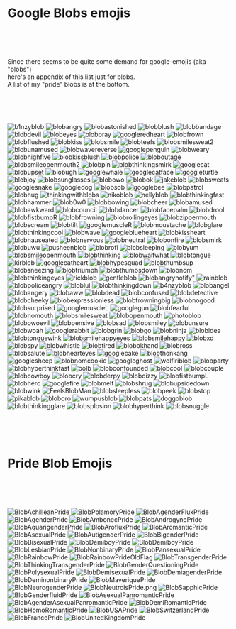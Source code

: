# Google Blobs emojis

<br><br><br>

Since there seems to be quite some demand for google-emojis (aka "blobs")<br>
here's an appendix of this list just for blobs.<br>
A list of my "pride" blobs is at the bottom.

<br><br><br>

![](https://cdn.discordapp.com/emojis/317006481021206529.png "b1nzyblob")
![](https://cdn.discordapp.com/emojis/317006481675255809.png "blobangry")
![](https://cdn.discordapp.com/emojis/317006481851678721.png "blobastonished")
![](https://cdn.discordapp.com/emojis/317006482170183693.png "blobblush")
![](https://cdn.discordapp.com/emojis/317006482258264064.png "blobbandage")
![](https://cdn.discordapp.com/emojis/317006482644271105.png "blobdevil")
![](https://cdn.discordapp.com/emojis/317006483038666752.png "blobeyes")
![](https://cdn.discordapp.com/emojis/317006485567700992.png "blobpray")
![](https://cdn.discordapp.com/emojis/317006490328367104.png "googleredheart")
![](https://cdn.discordapp.com/emojis/317006494040326145.png "blobfrown")
![](https://cdn.discordapp.com/emojis/317006494094721025.png "blobflushed")
![](https://cdn.discordapp.com/emojis/317006494677860352.png "blobkiss")
![](https://cdn.discordapp.com/emojis/317006495252480000.png "blobsmile")
![](https://cdn.discordapp.com/emojis/317006495315132417.png "blobteefs")
![](https://cdn.discordapp.com/emojis/317006495466389504.png "blobsmilesweat2")
![](https://cdn.discordapp.com/emojis/317006495990415360.png "blobunamused")
![](https://cdn.discordapp.com/emojis/317006496045203466.png "blobwavereverse")
![](https://cdn.discordapp.com/emojis/317006496150061057.png "googlepenguin")
![](https://cdn.discordapp.com/emojis/317006496150061067.png "blobweary")
![](https://cdn.discordapp.com/emojis/317006496997310465.png "blobhighfive")
![](https://cdn.discordapp.com/emojis/317006497165082625.png "blobkissblush")
![](https://cdn.discordapp.com/emojis/317006497328529424.png "blobpolice")
![](https://cdn.discordapp.com/emojis/317006497437581312.png "bloboutage")
![](https://cdn.discordapp.com/emojis/317006497735245824.png "blobsmileopenmouth2")
![](https://cdn.discordapp.com/emojis/317006497739440148.png "blobpin")
![](https://cdn.discordapp.com/emojis/317006497978777621.png "blobthinkingsmirk")
![](https://cdn.discordapp.com/emojis/317006497995423748.png "googlecat")
![](https://cdn.discordapp.com/emojis/317006498012069889.png "blobupset")
![](https://cdn.discordapp.com/emojis/317006498200813578.png "blobugh")
![](https://cdn.discordapp.com/emojis/317006498318385155.png "googlewhale")
![](https://cdn.discordapp.com/emojis/317006498326773780.png "googlecatface")
![](https://cdn.discordapp.com/emojis/317006498565980170.png "googleturtle")
![](https://cdn.discordapp.com/emojis/317006498922496001.png "blobjoy")
![](https://cdn.discordapp.com/emojis/317006498981085185.png "blobsunglasses")
![](https://cdn.discordapp.com/emojis/317006499279011840.png "blobowo")
![](https://cdn.discordapp.com/emojis/317006499291332608.png "blobok")
![](https://cdn.discordapp.com/emojis/317006499291463697.png "jakeblob")
![](https://cdn.discordapp.com/emojis/317006499463561216.png "blobsweats")
![](https://cdn.discordapp.com/emojis/317006499471687691.png "googlesnake")
![](https://cdn.discordapp.com/emojis/317006499471949825.png "googledog")
![](https://cdn.discordapp.com/emojis/317006499484401665.png "blobsob")
![](https://cdn.discordapp.com/emojis/317006500058890241.png "googlebee")
![](https://cdn.discordapp.com/emojis/317006500163878912.png "blobpatrol")
![](https://cdn.discordapp.com/emojis/317006500361142274.png "blobhug")
![](https://cdn.discordapp.com/emojis/317006500377657344.png "thinkingwithblobs")
![](https://cdn.discordapp.com/emojis/317006501010997249.png "nikoblob")
![](https://cdn.discordapp.com/emojis/317006501333958666.png "nellyblob")
![](https://cdn.discordapp.com/emojis/317006502072287243.png "blobthinkingfast")
![](https://cdn.discordapp.com/emojis/317006503041040385.png "blobhammer")
![](https://cdn.discordapp.com/emojis/317006503704002560.png "blob0w0")
![](https://cdn.discordapp.com/emojis/317006638634631178.png "blobbowing")
![](https://cdn.discordapp.com/emojis/317006638856798219.png "blobcheer")
![](https://cdn.discordapp.com/emojis/317006638886289409.png "blobamused")
![](https://cdn.discordapp.com/emojis/317006639762767883.png "blobawkward")
![](https://cdn.discordapp.com/emojis/317006639909830657.png "blobcouncil")
![](https://cdn.discordapp.com/emojis/317006640513548288.png "blobdancer")
![](https://cdn.discordapp.com/emojis/317006640643702795.png "blobfacepalm")
![](https://cdn.discordapp.com/emojis/317006640664543232.png "blobdrool")
![](https://cdn.discordapp.com/emojis/317006640731914241.png "blobfistbumpR")
![](https://cdn.discordapp.com/emojis/317006640853286916.png "blobfrowning")
![](https://cdn.discordapp.com/emojis/317006642367561731.png "blobrollingeyes")
![](https://cdn.discordapp.com/emojis/317006644859109376.png "blobzippermouth")
![](https://cdn.discordapp.com/emojis/317006645697708033.png "blobscream")
![](https://cdn.discordapp.com/emojis/317006646306144269.png "blobtilt")
![](https://cdn.discordapp.com/emojis/317006647438606336.png "googlemuscleR")
![](https://cdn.discordapp.com/emojis/317006648105369600.png "blobmoustache")
![](https://cdn.discordapp.com/emojis/317006648340381696.png "blobglare")
![](https://cdn.discordapp.com/emojis/317006649061801994.png "blobthinkingcool")
![](https://cdn.discordapp.com/emojis/317006649652936704.png "blobwave")
![](https://cdn.discordapp.com/emojis/317006649808388096.png "googleblueheart")
![](https://cdn.discordapp.com/emojis/317006650206715906.png "blobkissheart")
![](https://cdn.discordapp.com/emojis/317006650319962114.png "blobnauseated")
![](https://cdn.discordapp.com/emojis/317006650475151371.png "blobnervous")
![](https://cdn.discordapp.com/emojis/317006650768883732.png "blobneutral")
![](https://cdn.discordapp.com/emojis/317006650823409665.png "blobonfire")
![](https://cdn.discordapp.com/emojis/317006651188183040.png "blobsmirk")
![](https://cdn.discordapp.com/emojis/317006651473526785.png "blobuwu")
![](https://cdn.discordapp.com/emojis/317006652362457088.png "pusheenblob")
![](https://cdn.discordapp.com/emojis/317006652836675595.png "blobrofl")
![](https://cdn.discordapp.com/emojis/317006652899590146.png "blobsleeping")
![](https://cdn.discordapp.com/emojis/317006653109174274.png "blobyum")
![](https://cdn.discordapp.com/emojis/317006653117693952.png "blobsmileopenmouth")
![](https://cdn.discordapp.com/emojis/317006653285203978.png "blobthinking")
![](https://cdn.discordapp.com/emojis/317006653436461064.png "blobwaitwhat")
![](https://cdn.discordapp.com/emojis/317006653444587522.png "blobtongue")
![](https://cdn.discordapp.com/emojis/317006653742514176.png "kirblob")
![](https://cdn.discordapp.com/emojis/317006653755228160.png "googlecatheart")
![](https://cdn.discordapp.com/emojis/317006653977264130.png "blobhypesquad")
![](https://cdn.discordapp.com/emojis/317006653989978112.png "blobthumbsup")
![](https://cdn.discordapp.com/emojis/317006654279516160.png "blobsneezing")
![](https://cdn.discordapp.com/emojis/317006654384373760.png "blobtriumph")
![](https://cdn.discordapp.com/emojis/317006654400888852.png "blobthumbsdown")
![](https://cdn.discordapp.com/emojis/317006654660935682.png "blobnom")
![](https://cdn.discordapp.com/emojis/317006654803673109.png "blobthinkingeyes")
![](https://cdn.discordapp.com/emojis/317006654816124938.png "rickblob")
![](https://cdn.discordapp.com/emojis/317006654866456576.png "gentleblob")
![](https://cdn.discordapp.com/attachments/323434381857390596/349690180946362371/blobangrynotify.png "blobangrynotify")"
![](https://cdn.discordapp.com/emojis/317006655126503434.png "rainblob")
![](https://cdn.discordapp.com/emojis/317006655457984512.png "blobpoliceangry")
![](https://cdn.discordapp.com/emojis/317006655470698506.png "bloblul")
![](https://cdn.discordapp.com/emojis/317006658670690305.png "blobthinkingdown")
![](https://cdn.discordapp.com/emojis/317006788430135296.png "b4nzyblob")
![](https://cdn.discordapp.com/emojis/317006789130452993.png "blobangel")
![](https://cdn.discordapp.com/emojis/317006789310677003.png "blobangery")
![](https://cdn.discordapp.com/emojis/317006789713330176.png "blobaww")
![](https://cdn.discordapp.com/emojis/317006790032359431.png "blobdead")
![](https://cdn.discordapp.com/emojis/317006790212452353.png "blobconfused")
![](https://cdn.discordapp.com/emojis/317006790560841728.png "blobdetective")
![](https://cdn.discordapp.com/emojis/317006790795591680.png "blobcheeky")
![](https://cdn.discordapp.com/emojis/317006790799785985.png "blobexpressionless")
![](https://cdn.discordapp.com/emojis/317006791420674048.png "blobfrowningbig")
![](https://cdn.discordapp.com/emojis/317006791923859457.png "blobnogood")
![](https://cdn.discordapp.com/emojis/317006793358442497.png "blobsurprised")
![](https://cdn.discordapp.com/emojis/317006793819815937.png "googlemuscleL")
![](https://cdn.discordapp.com/emojis/317006796776800256.png "googlegun")
![](https://cdn.discordapp.com/emojis/317006797225459712.png "blobfearful")
![](https://cdn.discordapp.com/emojis/317006797774913546.png "blobnomouth")
![](https://cdn.discordapp.com/emojis/317006798790066176.png "blobsmilesweat")
![](https://cdn.discordapp.com/emojis/317006800417456129.png "blobopenmouth")
![](https://cdn.discordapp.com/emojis/317006800446685185.png "photoblob")
![](https://cdn.discordapp.com/emojis/317006800626909205.png "blobowoevil")
![](https://cdn.discordapp.com/emojis/317006800773709835.png "blobpensive")
![](https://cdn.discordapp.com/emojis/317006800782229515.png "blobsad")
![](https://cdn.discordapp.com/emojis/317006801310711818.png "blobsmiley")
![](https://cdn.discordapp.com/emojis/317006801705107456.png "blobunsure")
![](https://cdn.discordapp.com/emojis/317006801851777026.png "blobwoah")
![](https://cdn.discordapp.com/emojis/317006801964892174.png "googlerabbit")
![](https://cdn.discordapp.com/emojis/317006802204229633.png "blobgrin")
![](https://cdn.discordapp.com/emojis/317006802434785280.png "blobgo")
![](https://cdn.discordapp.com/emojis/317006802757746688.png "blobninja")
![](https://cdn.discordapp.com/emojis/317006802757877760.png "blobidea")
![](https://cdn.discordapp.com/emojis/317006803105873921.png "blobtonguewink")
![](https://cdn.discordapp.com/emojis/317006803110068225.png "blobsmilehappyeyes")
![](https://cdn.discordapp.com/emojis/317006803156074496.png "blobsmilehappy")
![](https://cdn.discordapp.com/emojis/317006803286228995.png "blobxd")
![](https://cdn.discordapp.com/emojis/317006803340886016.png "blobspy")
![](https://cdn.discordapp.com/emojis/317006803344949250.png "blobwhistle")
![](https://cdn.discordapp.com/emojis/317006803387023380.png "blobtired")
![](https://cdn.discordapp.com/emojis/317006803923632130.png "blobokhand")
![](https://cdn.discordapp.com/emojis/317006803974225931.png "blobross")
![](https://cdn.discordapp.com/emojis/317006804003586049.png "blobsalute")
![](https://cdn.discordapp.com/emojis/317006804007518208.png "blobhearteyes")
![](https://cdn.discordapp.com/emojis/317006804787789825.png "googlecake")
![](https://cdn.discordapp.com/emojis/317006804808630293.png "blobthonkang")
![](https://cdn.discordapp.com/emojis/317006804859224065.png "googlesheep")
![](https://cdn.discordapp.com/emojis/317006805215739905.png "blobnomcookie")
![](https://cdn.discordapp.com/emojis/317006805391900674.png "googleghost")
![](https://cdn.discordapp.com/emojis/317006805551022081.png "wolfiriblob")
![](https://cdn.discordapp.com/emojis/317006805819719690.png "blobparty")
![](https://cdn.discordapp.com/emojis/317006806310191115.png "blobhyperthinkfast")
![](https://cdn.discordapp.com/emojis/317006808495423488.png "bolb")
![](https://cdn.discordapp.com/emojis/317006950447710208.png "blobconfounded")
![](https://cdn.discordapp.com/emojis/317006950833324034.png "blobcool")
![](https://cdn.discordapp.com/emojis/317006951504543744.png "blobcouple")
![](https://cdn.discordapp.com/emojis/317006951600881674.png "blobcowboy")
![](https://cdn.discordapp.com/emojis/317006951932231680.png "blobcry")
![](https://cdn.discordapp.com/emojis/317006952074838016.png "blobderpy")
![](https://cdn.discordapp.com/emojis/317006952565571584.png "blobdizzy")
![](https://cdn.discordapp.com/emojis/317006952767029252.png "blobfistbumpL")
![](https://cdn.discordapp.com/emojis/317006953043722250.png "blobhero")
![](https://cdn.discordapp.com/emojis/317006957049282561.png "googlefire")
![](https://cdn.discordapp.com/emojis/317006957460324352.png "blobmelt")
![](https://cdn.discordapp.com/emojis/317006957737279489.png "blobshrug")
![](https://cdn.discordapp.com/emojis/317006958303379456.png "blobupsidedown")
![](https://cdn.discordapp.com/emojis/317006958328807424.png "blobwink")
![](https://cdn.discordapp.com/emojis/317006958366556181.png "FeelsBlobMan")
![](https://cdn.discordapp.com/emojis/317006958945370112.png "blobsleepless")
![](https://cdn.discordapp.com/emojis/317006958953627648.png "blobpeek")
![](https://cdn.discordapp.com/emojis/317006959423258626.png "blobstop")
![](https://cdn.discordapp.com/emojis/317006959456813078.png "pikablob")
![](https://cdn.discordapp.com/emojis/317006959473590273.png "bloboro")
![](https://cdn.discordapp.com/emojis/317006959582773248.png "wumpusblob")
![](https://cdn.discordapp.com/emojis/317006959956066304.png "blobpats")
![](https://cdn.discordapp.com/emojis/317006960002334730.png "doggoblob")
![](https://cdn.discordapp.com/emojis/317006960161718273.png "blobthinkingglare")
![](https://cdn.discordapp.com/emojis/317006960245342219.png "blobsplosion")
![](https://cdn.discordapp.com/emojis/317006960455057418.png "blobhyperthink")
![](https://cdn.discordapp.com/emojis/317006960644063233.png "blobsnuggle")

<br><br><br>

# Pride Blob Emojis

<br><br><br>

![](https://github.com/kmddd59/emojis/raw/master/blob%20Emojis/Blob%20Flag/BlobAchilleanPride.png "BlobAchilleanPride")
![](https://github.com/kmddd59/emojis/raw/master/blob%20Emojis/Blob%20Flag/BlobPolamoryPride.png "BlobPolamoryPride")
![](https://github.com/kmddd59/emojis/raw/master/blob%20Emojis/Blob%20Flag/BlobAgenderFluxPride.png "BlobAgenderFluxPride")
![](https://github.com/kmddd59/emojis/raw/master/blob%20Emojis/Blob%20Flag/BlobAgenderPride.png "BlobAgenderPride")
![](https://github.com/kmddd59/emojis/raw/master/blob%20Emojis/Blob%20Flag/BlobAmbonecPride.png "BlobAmbonecPride")
![](https://github.com/kmddd59/emojis/raw/master/blob%20Emojis/Blob%20Flag/BlobAndrogynePride.png "BlobAndrogynePride")
![](https://github.com/kmddd59/emojis/raw/master/blob%20Emojis/Blob%20Flag/BlobAquarigenderPride.png "BlobAquarigenderPride")
![](https://github.com/kmddd59/emojis/raw/master/blob%20Emojis/Blob%20Flag/BlobArofluxPride.png "BlobArofluxPride")
![](https://github.com/kmddd59/emojis/raw/master/blob%20Emojis/Blob%20Flag/BlobAromanticPride.png "BlobAromanticPride")
![](https://github.com/kmddd59/emojis/raw/master/blob%20Emojis/Blob%20Flag/BlobAsexualPride.png "BlobAsexualPride")
![](https://github.com/kmddd59/emojis/raw/master/blob%20Emojis/Blob%20Flag/BlobAutigenderPride.png "BlobAutigenderPride")
![](https://github.com/kmddd59/emojis/raw/master/blob%20Emojis/Blob%20Flag/BlobBigenderPride.png "BlobBigenderPride")
![](https://github.com/kmddd59/emojis/raw/master/blob%20Emojis/Blob%20Flag/BlobBisexualPride.png "BlobBisexualPride")
![](https://github.com/kmddd59/emojis/raw/master/blob%20Emojis/Blob%20Flag/BlobDemiboyPride.png "BlobDemiboyPride")
![](https://github.com/kmddd59/emojis/raw/master/blob%20Emojis/Blob%20Flag/BlobDemigirlPride.png "BlobDemiboyPride")
![](https://github.com/kmddd59/emojis/raw/master/blob%20Emojis/Blob%20Flag/BlobLesbianPride.png "BlobLesbianPride")
![](https://github.com/kmddd59/emojis/raw/master/blob%20Emojis/Blob%20Flag/BlobNonbinaryPride.png "BlobNonbinaryPride")
![](https://github.com/kmddd59/emojis/raw/master/blob%20Emojis/Blob%20Flag/BlobPansexualPride.png "BlobPansexualPride")
![](https://github.com/kmddd59/emojis/raw/master/blob%20Emojis/Blob%20Flag/BlobRainbowPride.png "BlobRainbowPride")
![](https://github.com/kmddd59/emojis/raw/master/blob%20Emojis/Blob%20Flag/BlobRainbowPrideOldFlag.png "BlobRainbowPrideOldFlag")
![](https://github.com/kmddd59/emojis/raw/master/blob%20Emojis/Blob%20Flag/BlobTrans.png "BlobTransgenderPride")
![](https://github.com/kmddd59/emojis/raw/master/blob%20Emojis/Blob%20Flag/BlobThinkingTrans.png "BlobThinkingTransgenderPride")
![](https://github.com/kmddd59/emojis/raw/master/blob%20Emojis/Blob%20Flag/BlobGenderQuestioningPride.png "BlobGenderQuestioningPride")
![](https://github.com/kmddd59/emojis/raw/master/blob%20Emojis/Blob%20Flag/BlobPolysexualPride.png "BlobPolysexualPride")
![](https://github.com/kmddd59/emojis/raw/master/blob%20Emojis/Blob%20Flag/BlobDemisexualPride.png "BlobDemisexualPride")
![](https://github.com/kmddd59/emojis/raw/master/blob%20Emojis/Blob%20Flag/BlobDemiagenderPride.png "BlobDemiagenderPride")
![](https://github.com/kmddd59/emojis/raw/master/blob%20Emojis/Blob%20Flag/BlobDeminonbinaryPride.png "BlobDeminonbinaryPride")
![](https://github.com/kmddd59/emojis/raw/master/blob%20Emojis/Blob%20Flag/BlobMaveriquePride.png "BlobMaveriquePride")
![](https://github.com/kmddd59/emojis/raw/master/blob%20Emojis/Blob%20Flag/BlobNeurogenderPride.png "BlobNeurogenderPride")
![](https://github.com/kmddd59/emojis/raw/master/blob%20Emojis/Blob%20Flag/BlobNeutroisPride.png "BlobNeutroisPride.png")
![](https://github.com/kmddd59/emojis/raw/master/blob%20Emojis/Blob%20Flag/BlobSapphicPride.png "BlobSapphicPride")
![](https://github.com/kmddd59/emojis/raw/master/blob%20Emojis/Blob%20Flag/BlobGenderfluidPride.png "BlobGenderfluidPride")
![](https://github.com/kmddd59/emojis/raw/master/blob%20Emojis/Blob%20Flag/BlobAsexualPanromanticPride.png "BlobAsexualPanromanticPride")
![](https://github.com/kmddd59/emojis/raw/master/blob%20Emojis/Blob%20Flag/BlobAgenderAsexualPanromanticPride.png "BlobAgenderAsexualPanromanticPride")
![](https://github.com/kmddd59/emojis/raw/master/blob%20Emojis/Blob%20Flag/BlobDemiRomanticPride.png "BlobDemiRomanticPride")
![](https://github.com/kmddd59/emojis/raw/master/blob%20Emojis/Blob%20Flag/BlobHomoRomanticPride.png "BlobHomoRomanticPride")
![](https://github.com/kmddd59/emojis/raw/master/blob%20Emojis/Blob%20Flag/BlobUSAPride.png "BlobUSAPride")
![](https://github.com/kmddd59/emojis/raw/master/blob%20Emojis/Blob%20Flag/BlobSwitzerlandPride.png "BlobSwitzerlandPride")
![](https://github.com/kmddd59/emojis/raw/master/blob%20Emojis/Blob%20Flag/BlobFrancePride.png "BlobFrancePride")
![](https://github.com/kmddd59/emojis/raw/master/blob%20Emojis/Blob%20Flag/BlobUnitedKingdomPride.png "BlobUnitedKingdomPride")

<br><br><br>
